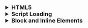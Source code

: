 <details >
 <summary style="font-size: large; font-weight: bold">HTML5</summary>

![img_3.png](img_3.png)

1. Tag
```html
<title>
```

2. Element
```html
<title>Hello</title>
```

3. Attribute
```html
<title id="head">Hello</title>
```

1. New HTML Elements better for Semantic

![img_4.png](img_4.png)

2. Native video support
![img_5.png](img_5.png)

https://www.greatfrontend.com/questions/quiz/html5-as-an-open-web-platform-building-blocks?format=quiz
</details>





<details >
 <summary style="font-size: large; font-weight: bold">Script Loading</summary>

Render-blocking resources can include scripts, stylesheets, and HTML imports.

![img_6.png](img_6.png)
![img.png](img.png)

**Case-1 & 6:** 
- The script starts executing as soon as they are encountered

**Case-2:**
- As soon as scripts are encountered, HTML parsing is stopped and
we load the script then starts executing. JS file are Parser blocking

**Case-3(End Of Body):**
- Once all HTML is parsed, scripts load and execute

**Case-4(Defer):**
- Scripts load parallelly, and as soon as HTML parsing is done we execute the 
script
- It maintains the order of execution of scripts as it is declared, hence 
good for a situation when we have interdependency of a script on each other

**Case-5(Async):**
- Scripts loads parallelly and as soon as loading complete it start 
executing and stop HTML parsing.
- Sequence of script execution is not guarantee, hence it is useful for
loading scripts which has no dependency like Google Analytics



![img_1.png](img_1.png)
![img_2.png](img_2.png)


</details>


<details >
 <summary style="font-size: large; font-weight: bold">Block and Inline Elements</summary>

An inline element does not start on a new line.

An inline element only takes up as much width as necessary.

```html
    <a>
    <button>
    <img>
    <input>
    <script>
    <select>
    <textarea>
    <label>
    <abbr>
    <acronym>
    <b>
    <bdo>
    <big>
    <br>
    <cite>
    <code>
    <dfn>
    <em>
    <i>
    <kbd><map><object><output><q><samp><small><span><strong><sub><sup><time><tt><var>
```

**Note:** An `inline element` **cannot** contain a `block-level` element!
</details>


